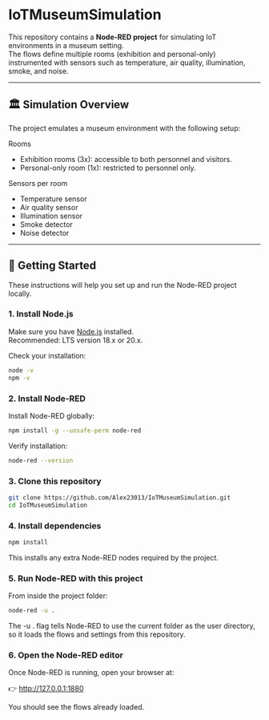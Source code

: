 # IoTMuseumSimulation

This repository contains a **Node-RED project** for simulating IoT environments in a museum setting.  
The flows define multiple rooms (exhibition and personal-only) instrumented with sensors such as temperature, air quality, illumination, smoke, and noise.

---
## 🏛️ Simulation Overview

The project emulates a museum environment with the following setup:

Rooms

* Exhibition rooms (3x): accessible to both personnel and visitors.
* Personal-only room (1x): restricted to personnel only.

Sensors per room
* Temperature sensor
* Air quality sensor
* Illumination sensor
* Smoke detector
* Noise detector

---

## 🚀 Getting Started

These instructions will help you set up and run the Node-RED project locally.

### 1. Install Node.js
Make sure you have [Node.js](https://nodejs.org/) installed.  
Recommended: LTS version 18.x or 20.x.  

Check your installation:
```bash
node -v
npm -v
```

### 2. Install Node-RED

Install Node-RED globally:
```bash
npm install -g --unsafe-perm node-red
```
Verify installation:
```bash
node-red --version
```

### 3. Clone this repository
```bash
git clone https://github.com/Alex23013/IoTMuseumSimulation.git
cd IoTMuseumSimulation
```
### 4. Install dependencies
```bash
npm install
```

This installs any extra Node-RED nodes required by the project.

### 5. Run Node-RED with this project

From inside the project folder:
```bash
node-red -u .
```
The -u . flag tells Node-RED to use the current folder as the user directory, so it loads the flows and settings from this repository.

### 6. Open the Node-RED editor

Once Node-RED is running, open your browser at:

👉 http://127.0.0.1:1880

You should see the flows already loaded.